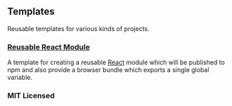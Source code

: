 ## Templates

Reusable templates for various kinds of projects.

### [Reusable React Module](https://github.com/insin/templates/tree/master/react-lib)

A template for creating a reusable [React](http://facebook.github.io/react)
module which will be published to npm and also provide a browser bundle which
exports a single global variable.

### MIT Licensed